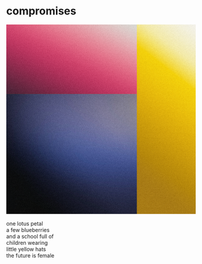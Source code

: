 # compromises

![](/images/gradients.PNG)

one lotus petal<br/>
a few blueberries<br/>
and a school full of<br/>
children wearing<br/>
little yellow hats<br/>
the future is female